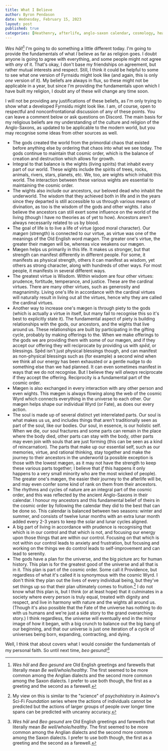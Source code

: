 ```yaml
---
title: What I Believe
author: Byron Pendason
date: Wednesday, February 15, 2023
layout: post
published: true
categories: [Heathenry, afterlife, anglo-saxon calendar, cosmology, heathen basics, heathen worldview, heathen worship, philosophical musings, reconstruction, runes, stoicism, updates]
---
```


*Wes hāl!*[^1] I'm going to do something a little different today. I'm going to provide the fundamentals of what *I* believe as far as religion goes. I doubt anyone is going to agree with everything, and some people might not agree with *any* of it. That's okay, I don't base my friendships on agreement, but rather mutual interests and respect. Still, I think it could be helpful to some to see what one version of Fyrnsidu might look like (and again, this is only *one* version of it). My beliefs are always in flux, so these might not be applicable in a year, but since I'm providing the fundamentals upon which I have built my religion, I doubt any of these will change any time soon.

I will not be providing any justifications of these beliefs, as I'm only trying to show what a developed Fyrnsidu might look like. I am, of course, open to respectful and nonconfrontational discussion of any of these points. You can leave a comment below or ask questions on Discord. The main basis for my religious beliefs are my understanding of the culture and religion of the Anglo-Saxons, as updated to be applicable to the modern world, but you may recognise some ideas from other sources as well.

- The gods created the world from the primordial chaos that existed before anything else by ordering that chaos into what we see today. The gods continue to maintain that cosmic order, which is the balance of creation and destruction which allows for growth.
- Integral to that balance is the wights (living spirits) that inhabit every part of our world. These wights include the spirits of trees, rocks, animals, rivers, stars, planets, etc. We, too, are wights which inhabit this world. The interaction between these various wights are essential to maintaining the cosmic order.
- The wights also include our ancestors, our beloved dead who inhabit the underworld. The wisdom that they achieved both in life and in the years since they departed is still accessible to us through various means of divination, as too is the wisdom of the gods and other wights. I also believe the ancestors can still exert some influence on the world of the living (though I have no theories as of yet to how). Ancestors aren't always necessarily related to us by blood.
- The goal of life is to live a life of virtue (good moral character). Our *mægen* (strength) is connected to our virtue, as virtue was one of the meanings of the Old English word *mægen*. The greater one's virtue, the greater their mægen will be, whereas vice weakens our mægen.
- Mægen helps us primarily in this life. It makes us stronger, but that strength can manifest differently in different people. For some, it manifests as physical strength, others it can manifest as wisdom, yet others as strong character, along with hundreds of other ways. For most people, it manifests in several different ways.
- The greatest virtue is Wisdom. Within wisdom are four other virtues: prudence, fortitude, temperance, and justice. These are the cardinal virtues. There are many other virtues, such as generosity and magnanimity. Living one's life in accordance with the cardinal virtues will naturally result in living out all the virtues, hence why they are called the cardinal virtues.
- Another way to increase one's mægen is through piety to the gods (which is actually a virtue in itself, but many fail to recognise this so it's best to explicitly state it). The fundamental aspect of piety is building relationships with the gods, our ancestors, and the wights that live around us. These relationships are built by participating in the gifting cycle, probably by making offerings to the. When we make offerings to the gods we are providing them with some of our mægen, and if they accept our offering they will reciprocate by providing us with *spēd*, or blessings. Spēd isn't just physical blessings though, and can manifest as non-physical blessings such as (for example) a second wind when we think all our energy has been exhausted or a gentle nudge to do something else than we had planned. It can even sometimes manifest in ways that we do not recognise. But I believe they will *always* reciprocate if they accept the offering. Reciprocity is a fundamental part of the cosmic order.
- Mægen is also exchanged in every interaction with any other person and even wights. This mægen is always flowing along the web of the cosmic Wyrd which connects everything in the universe to each other. Our mægen helps shape our individual Wyrd (or Fate), as does our every action.
- The soul is made up of several distinct yet interrelated parts. Our soul is what makes us us, and includes things that aren't traditionally seen as part of the soul, like our bodies. Our soul, in essence, is our holistic self. When we die, our soul fractures and some parts can remain in the place where the body died, other parts can stay with the body, other parts may even join with souls that are just forming (this can be seen as a kind of reincarnation). The parts that make up our essential self, such as our memories, virtue, and rational thinking, stay together and make the journey to their ancestors in the underworld (a possible exception is those with the lowest mægen, as it may not have the strength to keep these various parts together; I believe that *if* this happens it only happens to a very small minority who are the most wicked of people). The greater one's mægen, the easier their journey to the afterlife will be, and may even confer some kind of rank on them from their ancestors.
- The rhythms and cycles of nature are an integral part of the cosmic order, and this was reflected by the ancient Anglo-Saxons in their calendar. I honour my ancestors and this fundamental belief of theirs in the cosmic order by following the calendar they did to the best that can be done so. This calendar is balanced between two seasons: winter and summer, and consists of twelve lunar months with an extra lunar month added every 2-3 years to keep the solar and lunar cycles aligned.
- A big part of living in accordance with prudence is recognising that which is in our control and that which is not, and focusing our energy upon those things that are within our control. Focusing on that which is not within our control leads to anxiety and frustration, but focusing and working on the things we do control leads to self-improvement and can lead to serenity.
- The gods have a plan for the universe, and the big picture arc for human history. This plan is for the greatest good of the universe and all that is in it. This plan is part of the cosmic order. Some call it Providence, but regardless of what it's called it is synonymous with the cosmic Wyrd. I don't think they plan out the lives of every individual being, but they've set things up so that their plan ultimately comes to fruition.[^psychohistory] I do not know what this plan is, but I think (or at least hope) that it culminates in a society where every person is truly equal, treated with dignity and respect, and live in harmony with nature and the wights all around us. (Though it's also possible that the Fate of the universe has nothing to do with us humans and we're just a side story to the grand overarching story.) I think regardless, the universe will eventually end in the mirror image of how it began, with a big crunch to balance out the big bang of our beginning, and that our universe is just one iteration of a cycle of universes being born, expanding, contracting, and dying.

Well, I think that about covers what I would consider the fundamentals of my personal faith. So until next time, *beo gesund!*[^1]

[^1]: *Wes hāl* and *Beo gesund* are Old English greetings and farewells that literally mean *Be well/whole/healthy*. The first seemed to be more common among the Anglian dialects and the second more common among the Saxon dialects. I prefer to use both though, the first as a greeting and the second as a farewell.

[^psychohistory]: My view on this is similar to the "science" of psychohistory in Asimov's Sci-Fi *Foundation* series where the actions of individuals cannot be predicted but the actions of larger groups of people over longer time spans can be predicted with uncanny accuracy.

